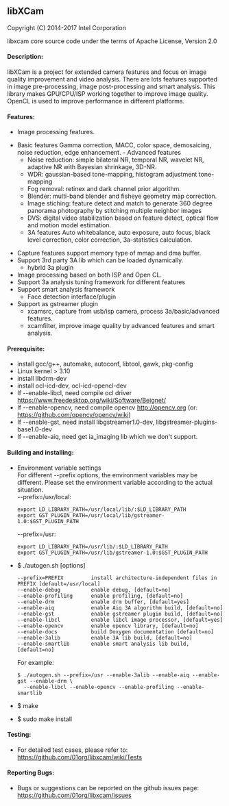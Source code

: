 ## libXCam

Copyright (C) 2014-2017 Intel Corporation

libxcam core source code under the terms of Apache License, Version 2.0

#### Description:
libXCam is a project for extended camera features and focus on image
quality improvement and video analysis. There are lots features supported
in image pre-processing, image post-processing and smart analysis. This
library makes GPU/CPU/ISP working together to improve image quality.
OpenCL is used to improve performance in different platforms.

#### Features:
  * Image processing features.
   - Basic features
       Gamma correction, MACC, color space, demosaicing, noise reduction,
       edge enhancement.
    - Advanced features
       - Noise reduction: simple bilateral NR, temporal NR, wavelet NR,
         adaptive NR with Bayesian shrinkage, 3D-NR.
       - WDR: gaussian-based tone-mapping, histogram adjustment tone-mapping
       - Fog removal: retinex and dark channel prior algorithm.
       - Blender: multi-band blender and fisheye geometry map correction.
       - Image stiching: feature detect and match to generate 360 degree
         panorama photography by stitching multiple neighbor images
       - DVS: digital video stabilization based on feature detect, optical flow
         and motion model estimation.
     - 3A features
       Auto whitebalance, auto exposure, auto focus, black level correction,
       color correction, 3a-statistics calculation.
  * Capture features support memory type of mmap and dma buffer.
  * Support 3rd party 3A lib which can be loaded dynamically.
       - hybrid 3a plugin
  * Image processing based on both ISP and Open CL.
  * Support 3a analysis tuning framework for different features
  * Support smart analysis framework
       - Face detection interface/plugin
  * Support as gstreamer plugin
       - xcamsrc, capture from usb/isp camera, process 3a/basic/advanced features.
       - xcamfilter, improve image quality by advanced features and smart analysis.

#### Prerequisite:
  * install gcc/g++, automake, autoconf, libtool, gawk, pkg-config
  * Linux kernel > 3.10
  * install libdrm-dev
  * install ocl-icd-dev, ocl-icd-opencl-dev
  * If --enable-libcl, need compile ocl driver <https://www.freedesktop.org/wiki/Software/Beignet/>
  * If --enable-opencv, need compile opencv <http://opencv.org> (or: <https://github.com/opencv/opencv/wiki>)
  * If --enable-gst, need install libgstreamer1.0-dev, libgstreamer-plugins-base1.0-dev
  * If --enable-aiq, need get ia_imaging lib which we don't support.

#### Building and installing:
  * Environment variable settings<BR>
    For different --prefix options, the environment variables may be different. Please set the environment variable according to the actual situation.<BR>
    --prefix=/usr/local:

        export LD_LIBRARY_PATH=/usr/local/lib/:$LD_LIBRARY_PATH
        export GST_PLUGIN_PATH=/usr/local/lib/gstreamer-1.0:$GST_PLUGIN_PATH

    --prefix=/usr:

        export LD_LIBRARY_PATH=/usr/lib/:$LD_LIBRARY_PATH
        export GST_PLUGIN_PATH=/usr/lib/gstreamer-1.0:$GST_PLUGIN_PATH

  * $ ./autogen.sh [options]

        --prefix=PREFIX         install architecture-independent files in PREFIX [default=/usr/local]
        --enable-debug          enable debug, [default=no]
        --enable-profiling      enable profiling, [default=no]
        --enable-drm            enable drm buffer, [default=yes]
        --enable-aiq            enable Aiq 3A algorithm build, [default=no]
        --enable-gst            enable gstreamer plugin build, [default=no]
        --enable-libcl          enable libcl image processor, [default=yes]
        --enable-opencv         enable opencv library, [default=no]
        --enable-docs           build Doxygen documentation [default=no]
        --enable-3alib          enable 3A lib build, [default=no]
        --enable-smartlib       enable smart analysis lib build, [default=no]

    For example:

        $ ./autogen.sh --prefix=/usr --enable-3alib --enable-aiq --enable-gst --enable-drm \
          --enable-libcl --enable-opencv --enable-profiling --enable-smartlib

  * $ make
  * $ sudo make install

#### Testing:
  * For detailed test cases, please refer to:<BR>
    <https://github.com/01org/libxcam/wiki/Tests>

#### Reporting Bugs:
  * Bugs or suggestions can be reported on the github issues page:<BR>
    <https://github.com/01org/libxcam/issues>
